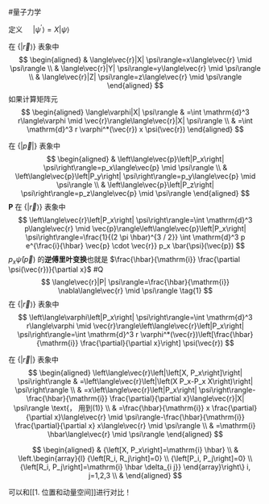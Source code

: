 #量子力学 

定义 $\quad\left|\psi^{\prime}\right\rangle=X|\psi\rangle$

在 $\{|\vec{r}\rangle\}$ 表象中
$$
\begin{aligned}
& \langle\vec{r}|X| \psi\rangle=x\langle\vec{r} \mid \psi\rangle \\
& \langle\vec{r}|Y| \psi\rangle=y\langle\vec{r} \mid \psi\rangle \\
& \langle\vec{r}|Z| \psi\rangle=z\langle\vec{r} \mid \psi\rangle
\end{aligned}
$$
如果计算矩阵元
$$
\begin{aligned}
\langle\varphi|X| \psi\rangle & =\int \mathrm{d}^3 r\langle\varphi \mid \vec{r}\rangle\langle\vec{r}|X| \psi\rangle \\
& =\int \mathrm{d}^3 r \varphi^*(\vec{r}) x \psi(\vec{r})
\end{aligned}
$$



在 $\{|\vec{p}|\}$ 表象中
$$
\begin{aligned}
& \left\langle\vec{p}\left|P_x\right| \psi\right\rangle=p_x\langle\vec{p} \mid \psi\rangle \\
& \left\langle\vec{p}\left|P_y\right| \psi\right\rangle=p_y\langle\vec{p} \mid \psi\rangle \\
& \left\langle\vec{p}\left|P_z\right| \psi\right\rangle=p_z\langle\vec{p} \mid \psi\rangle
\end{aligned}
$$
$\boldsymbol{P}$ 在 $\{|\vec{r}\rangle\}$ 表象中
$$
\left\langle\vec{r}\left|P_x\right| \psi\right\rangle=\int \mathrm{d}^3 p\langle\vec{r} \mid \vec{p}\rangle\left\langle\vec{p}\left|P_x\right| \psi\right\rangle=\frac{1}{(2 \pi \hbar)^{3 / 2}} \int \mathrm{d}^3 p e^{\frac{i}{\hbar} \vec{p} \cdot \vec{r}} p_x \bar{\psi}(\vec{p})
$$
$p_x \bar{\psi}(\vec{p})$ 的**逆傅里叶变换**也就是 $\frac{\hbar}{\mathrm{i}} \frac{\partial \psi(\vec{r})}{\partial x}$ #Q
$$
\langle\vec{r}|P| \psi\rangle=\frac{\hbar}{\mathrm{i}} \nabla\langle\vec{r} \mid \psi\rangle \tag{1}
$$
在 $\{|\vec{r}\rangle\}$ 表象中
$$
\left\langle\varphi\left|P_x\right| \psi\right\rangle=\int \mathrm{d}^3 r\langle\varphi \mid \vec{r}\rangle\left\langle\vec{r}\left|P_x\right| \psi\right\rangle=\int \mathrm{d}^3 r \varphi^*(\vec{r})\left[\frac{\hbar}{\mathrm{i}} \frac{\partial}{\partial x}\right] \psi(\vec{r})
$$

在 $\{|\vec{r}|\}$ 表象中
$$
\begin{aligned}
\left\langle\vec{r}\left|\left[X, P_x\right]\right| \psi\right\rangle & =\left\langle\vec{r}\left|\left(X P_x-P_x X\right)\right| \psi\right\rangle \\
& =x\left\langle\vec{r}\left|P_x\right| \psi\right\rangle-\frac{\hbar}{\mathrm{i}} \frac{\partial}{\partial x}\langle\vec{r}|X| \psi\rangle \text{， 用到(1)} \\
& =\frac{\hbar}{\mathrm{i}} x \frac{\partial}{\partial x}\langle\vec{r} \mid \psi\rangle-\frac{\hbar}{\mathrm{i}} \frac{\partial}{\partial x} x\langle\vec{r} \mid \psi\rangle \\
& =\mathrm{i} \hbar\langle\vec{r} \mid \psi\rangle
\end{aligned}
$$

$$
\begin{aligned}
& {\left[X, P_x\right]=\mathrm{i} \hbar} \\
& \left.\begin{array}{l}
{\left[R_i, R_j\right]=0} \\
{\left[P_i, P_j\right]=0} \\
{\left[R_i, P_j\right]=\mathrm{i} \hbar \delta_{i j}}
\end{array}\right\} i, j=1,2,3 \\
&
\end{aligned}
$$

可以和[[1. 位置和动量空间]]进行对比！